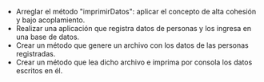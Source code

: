 - Arreglar el método "imprimirDatos": aplicar el concepto de alta cohesión y bajo acoplamiento.
- Realizar una aplicación que registra datos de personas y los ingresa en una base de datos.
- Crear un método que genere un archivo con los datos de las personas registradas.
- Crear un método que lea dicho archivo e imprima por consola los datos escritos en él.
